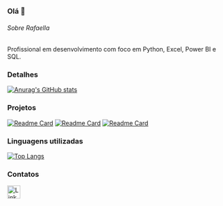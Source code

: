 ### Olá 👋

###### Sobre Rafaella
Profissional em desenvolvimento com foco em Python, Excel, Power BI e SQL.


### Detalhes

[![Anurag's GitHub stats](https://github-readme-stats.vercel.app/api?username=rafaellagaiao&show_icons=true&theme=dark)](https://github.com/anuraghazra/github-readme-stats)

### Projetos

[![Readme Card](https://github-readme-stats.vercel.app/api/pin/?username=rafaellagaiao&repo=pipeline-dados-telegram&theme=dark)](https://github.com/anuraghazra/github-readme-stats)
[![Readme Card](https://github-readme-stats.vercel.app/api/pin/?username=rafaellagaiao&repo=machine-learning-daily-screen-time&theme=dark)](https://github.com/anuraghazra/github-readme-stats)
[![Readme Card](https://github-readme-stats.vercel.app/api/pin/?username=rafaellagaiao&repo=credit-eda-sql&theme=dark)](https://github.com/anuraghazra/github-readme-stats)


### Linguagens utilizadas

[![Top Langs](https://github-readme-stats.vercel.app/api/top-langs/?username=rafaellagaiao&layout=compact)](https://github.com/anuraghazra/github-readme-stats)

### Contatos

[<img src='https://img.shields.io/badge/LinkedIn-0077B5?style=for-the-badge&logo=linkedin&logoColor=white' alt='Linkedin' height='30'>](https://www.linkedin.com/in/rafaella-gaiao/)

